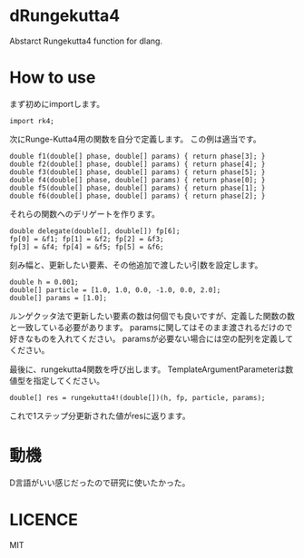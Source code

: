 dRungekutta4
============
Abstarct Rungekutta4 function for dlang.

How to use
============
まず初めにimportします。

```dlang
import rk4;
```

次にRunge-Kutta4用の関数を自分で定義します。
この例は適当です。

```dlang
double f1(double[] phase, double[] params) { return phase[3]; }
double f2(double[] phase, double[] params) { return phase[4]; }
double f3(double[] phase, double[] params) { return phase[5]; }
double f4(double[] phase, double[] params) { return phase[0]; }
double f5(double[] phase, double[] params) { return phase[1]; }
double f6(double[] phase, double[] params) { return phase[2]; }
```

それらの関数へのデリゲートを作ります。

```dlang
double delegate(double[], double[]) fp[6];
fp[0] = &f1; fp[1] = &f2; fp[2] = &f3;
fp[3] = &f4; fp[4] = &f5; fp[5] = &f6;
```

刻み幅と、更新したい要素、その他追加で渡したい引数を設定します。

```dlang
double h = 0.001;
double[] particle = [1.0, 1.0, 0.0, -1.0, 0.0, 2.0];
double[] params = [1.0];
```

ルンゲクッタ法で更新したい要素の数は何個でも良いですが、定義した関数の数と一致している必要があります。
paramsに関してはそのまま渡されるだけので好きなものを入れてください。
paramsが必要ない場合には空の配列を定義してください。

最後に、rungekutta4関数を呼び出します。
TemplateArgumentParameterは数値型を指定してください。

```dlang
double[] res = rungekutta4!(double[])(h, fp, particle, params);
```

これで1ステップ分更新された値がresに返ります。

動機
===========
D言語がいい感じだったので研究に使いたかった。

LICENCE
===========
MIT
